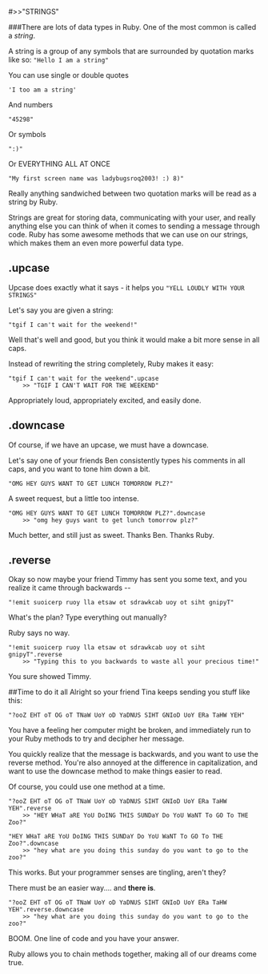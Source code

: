 #>>"STRINGS"

###There are lots of data types in Ruby. One of the most common is called a *string*.

A string is a group of any symbols that are surrounded by quotation marks like so:
`"Hello I am a string"`

You can use single or double quotes

`'I too am a string'`

And numbers

`"45298"`

Or symbols

`":)"`

Or EVERYTHING ALL AT ONCE

`"My first screen name was ladybugsroq2003! :) 8)"`

Really anything sandwiched between two quotation marks will be read as a string by Ruby.

Strings are great for storing data, communicating with your user, and really anything else you can think of when it comes to sending a message through code. Ruby has some awesome methods that we can use on our strings, which makes them an even more powerful data type.

## .upcase
Upcase does exactly what it says - it helps you `"YELL LOUDLY WITH YOUR STRINGS"`

Let's say you are given a string:

`"tgif I can't wait for the weekend!"`

Well that's well and good, but you think it would make a bit more sense in all caps.

Instead of rewriting the string completely, Ruby makes it easy:

	"tgif I can't wait for the weekend".upcase
		>> "TGIF I CAN'T WAIT FOR THE WEEKEND"

Appropriately loud, appropriately excited, and easily done.


## .downcase
Of course, if we have an upcase, we must have a downcase.

Let's say one of your friends Ben consistently types his comments in all caps, and you want to tone him down a bit.

`"OMG HEY GUYS WANT TO GET LUNCH TOMORROW PLZ?"`

A sweet request, but a little too intense.

	"OMG HEY GUYS WANT TO GET LUNCH TOMORROW PLZ?".downcase
		>> "omg hey guys want to get lunch tomorrow plz?"

Much better, and still just as sweet. Thanks Ben. Thanks Ruby.


## .reverse
Okay so now maybe your friend Timmy has sent you some text, and you realize it came through backwards --

`"!emit suoicerp ruoy lla etsaw ot sdrawkcab uoy ot siht gnipyT"`

What's the plan? Type everything out manually?

Ruby says no way.

	"!emit suoicerp ruoy lla etsaw ot sdrawkcab uoy ot siht gnipyT".reverse
		>> "Typing this to you backwards to waste all your precious time!"

You sure showed Timmy.

##Time to do it all
Alright so your friend Tina keeps sending you stuff like this:

`"?ooZ EHT oT OG oT TNaW UoY oD YaDNUS SIHT GNIoD UoY ERa TaHW YEH"`

You have a feeling her computer might be broken, and immediately run to your Ruby methods to try and decipher her message.

You quickly realize that the message is backwards, and you want to use the reverse method. You're also annoyed at the difference in capitalization, and want to use the downcase method to make things easier to read.

Of course, you could use one method at a time.

	"?ooZ EHT oT OG oT TNaW UoY oD YaDNUS SIHT GNIoD UoY ERa TaHW YEH".reverse
		>> "HEY WHaT aRE YoU DoING THIS SUNDaY Do YoU WaNT To GO To THE Zoo?"

	"HEY WHaT aRE YoU DoING THIS SUNDaY Do YoU WaNT To GO To THE Zoo?".downcase
		>> "hey what are you doing this sunday do you want to go to the zoo?"

This works. But your programmer senses are tingling, aren't they?

There must be an easier way....  and **there is**.

	"?ooZ EHT oT OG oT TNaW UoY oD YaDNUS SIHT GNIoD UoY ERa TaHW YEH".reverse.downcase
		>> "hey what are you doing this sunday do you want to go to the zoo?"

BOOM. One line of code and you have your answer.

Ruby allows you to chain methods together, making all of our dreams come true.
